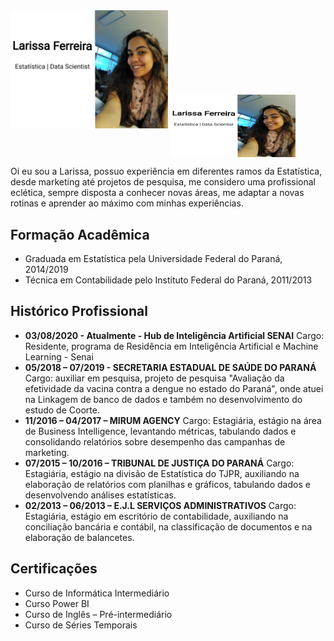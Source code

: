 

<img src="https://raw.githubusercontent.com/FerreiraLari/FerreiraLari/master/cvgit.jpeg" width=50% height=50%>

<img align="center" width="200" height="100" src="https://raw.githubusercontent.com/FerreiraLari/FerreiraLari/master/cvgit.jpeg">

Oi eu sou a Larissa, possuo experiência em diferentes ramos da Estatística, desde marketing até projetos de pesquisa, me considero uma profissional eclética, sempre disposta a conhecer novas áreas, me adaptar a novas rotinas e aprender ao máximo com minhas experiências. 

## Formação Acadêmica

* Graduada em Estatística pela Universidade Federal do Paraná, 2014/2019
* Técnica em Contabilidade pelo Instituto Federal do Paraná, 2011/2013

## Histórico Profissional

* **03/08/2020 - Atualmente - Hub de Inteligência Artificial SENAI**
Cargo: Residente, programa de Residência em Inteligência Artificial e Machine Learning - Senai
* **05/2018 – 07/2019 - SECRETARIA ESTADUAL DE SAÚDE DO PARANÁ**
Cargo: auxiliar em pesquisa, projeto de pesquisa "Avaliação da efetividade da vacina
contra a dengue no estado do Paraná", onde atuei na Linkagem de banco de dados e
também no desenvolvimento do estudo de Coorte.
* **11/2016 – 04/2017 – MIRUM AGENCY**
Cargo: Estagiária, estágio na área de Business Intelligence, levantando métricas, tabulando
dados e consolidando relatórios sobre desempenho das campanhas de marketing.
* **07/2015 – 10/2016 – TRIBUNAL DE JUSTIÇA DO PARANÁ**
Cargo: Estagiária, estágio na divisão de Estatística do TJPR, auxiliando na elaboração de
relatórios com planilhas e gráficos, tabulando dados e desenvolvendo análises estatísticas.
* **02/2013 – 06/2013 – E.J.L SERVIÇOS ADMINISTRATIVOS**
Cargo: Estagiária, estágio em escritório de contabilidade, auxiliando na conciliação bancária
e contábil, na classificação de documentos e na elaboração de balancetes.

## Certificações

* Curso de Informática Intermediário
* Curso Power BI
* Curso de Inglês – Pré-intermediário
* Curso de Séries Temporais
